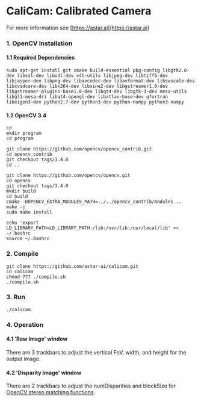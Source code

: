 # CaliCam: Calibrated Camera

For more information see
[https://astar.ai](https://astar.ai)

### 1. OpenCV Installation

#### 1.1 Required Dependencies

	sudo apt-get install git cmake build-essential pkg-config libgtk2.0-dev libssl-dev libv4l-dev v4l-utils libjpeg-dev libtiff5-dev libjasper-dev libpng-dev libavcodec-dev libavformat-dev libswscale-dev libxvidcore-dev libx264-dev libxine2-dev libgstreamer1.0-dev libgstreamer-plugins-base1.0-dev libqt4-dev libgtk-3-dev mesa-utils libgl1-mesa-dri libqt4-opengl-dev libatlas-base-dev gfortran libeigen3-dev python2.7-dev python3-dev python-numpy python3-numpy 

#### 1.2 OpenCV 3.4

	cd
	mkdir program
	cd program

	git clone https://github.com/opencv/opencv_contrib.git
	cd opencv_contrib
	git checkout tags/3.4.0
	cd ..

	git clone https://github.com/opencv/opencv.git
	cd opencv
	git checkout tags/3.4.0
	mkdir build
	cd build
	cmake -DOPENCV_EXTRA_MODULES_PATH=../../opencv_contrib/modules ..
	make -j
	sudo make install
	
	echo 'export LD_LIBRARY_PATH=LD_LIBRARY_PATH:/lib:/usr/lib:/usr/local/lib' >> ~/.bashrc
	source ~/.bashrc

### 2. Compile

	git clone https://github.com/astar-ai/calicam.git
	cd calicam
	chmod 777 ./compile.sh
	./compile.sh

### 3. Run

	./calicam

### 4. Operation

#### 4.1 'Raw Image' window
There are 3 trackbars to adjust the vertical FoV, width, and height for the output image.

#### 4.2 'Disparity Image' window
There are 2 trackbars to adjust the numDisparities and blockSize for [OpenCV stereo matching functions](https://docs.opencv.org/3.0-beta/modules/calib3d/doc/camera_calibration_and_3d_reconstruction.html#stereobm). 

